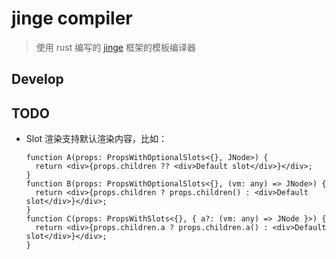 # jinge compiler

> 使用 rust 编写的 [jinge](https://github.com/jingeweb/jinge) 框架的模板编译器

## Develop

## TODO

- Slot 渲染支持默认渲染内容，比如：
  ```tsx
  function A(props: PropsWithOptionalSlots<{}, JNode>) {
    return <div>{props.children ?? <div>Default slot</div>}</div>;
  }
  function B(props: PropsWithOptionalSlots<{}, (vm: any) => JNode>) {
    return <div>{props.children ? props.children() : <div>Default slot</div>}</div>;
  }
  function C(props: PropsWithSlots<{}, { a?: (vm: any) => JNode }>) {
    return <div>{props.children.a ? props.children.a() : <div>Default slot</div>}</div>;
  }
  ```
